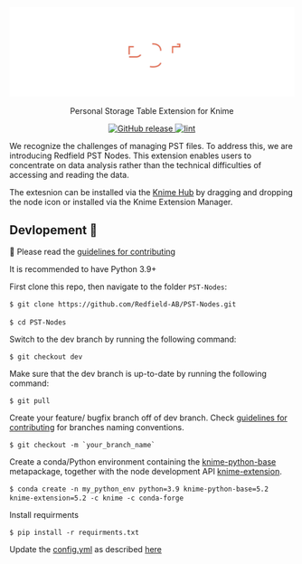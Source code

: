 
![pst_header](./.static/pst_header.svg)

<p align="center"> 
Personal Storage Table Extension for Knime
</p>


<p align="center">
    <a href="">
        <img alt="GitHub release" src="https://img.shields.io/badge/Python-%3E%3D3.9-green">
     </a>
    <a href="https://github.com/Redfield-AB/PST-Nodes/actions/workflows/unit_tests.yml" target="_blank">
        <img src="https://github.com/Redfield-AB/PST-Nodes/actions/workflows/unit_tests.yml/badge.svg" alt="lint">
    </a>
</p>



We recognize the challenges of managing PST files. To address this, we are introducing Redfield PST Nodes. This extension enables users to concentrate on data analysis rather than the technical difficulties of accessing and reading the data. 

The extesnion can be installed via the [Knime Hub](https://hub.knime.com/redfield/extensions/ai.redfield.features.pst/latest) by dragging and dropping the node icon or installed via the Knime Extension Manager.


## Devlopement 🚀

🚨 Please read the [guidelines for contributing](./CONTRIBUTING.md) 


It is recommended to have Python 3.9+

First clone this repo, then navigate to the folder `PST-Nodes`:

```
$ git clone https://github.com/Redfield-AB/PST-Nodes.git

$ cd PST-Nodes
```
Switch to the dev branch by running the following command:

```
$ git checkout dev
```
Make sure that the dev branch is up-to-date by running the following command:

```
$ git pull
```
Create your feature/ bugfix branch off of dev branch. Check [guidelines for contributing](./CONTRIBUTING.md) for branches naming conventions.

```
$ git checkout -m `your_branch_name`
```

Create a conda/Python environment containing the [knime-python-base](https://anaconda.org/knime/knime-python-base) metapackage, together with the node development API [knime-extension](https://anaconda.org/knime/knime-extension).

```
$ conda create -n my_python_env python=3.9 knime-python-base=5.2 knime-extension=5.2 -c knime -c conda-forge
```

Install requirments

```
$ pip install -r requirments.txt
```

Update the [config.yml](./config.yml) as described [here](https://docs.knime.com/latest/pure_python_node_extensions_guide/index.html#tutorial-writing-first-py-node)